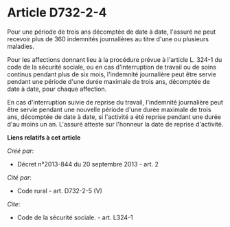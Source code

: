 # Article D732-2-4

Pour une période de trois ans décomptée de date à date, l'assuré ne peut recevoir plus de 360 indemnités journalières au
titre d'une ou plusieurs maladies.

Pour les affections donnant lieu à la procédure prévue à l'article L. 324-1 du code de la sécurité sociale, ou en cas
d'interruption de travail ou de soins continus pendant plus de six mois, l'indemnité journalière peut être servie pendant une
période d'une durée maximale de trois ans, décomptée de date à date, pour chaque affection.

En cas d'interruption suivie de reprise du travail, l'indemnité journalière peut être servie pendant une nouvelle période
d'une durée maximale de trois ans, décomptée de date à date, si l'activité a été reprise pendant une durée d'au moins un an.
L'assuré atteste sur l'honneur la date de reprise d'activité.

**Liens relatifs à cet article**

_Créé par_:

  - Décret n°2013-844 du 20 septembre 2013 - art. 2

_Cité par_:

  - Code rural - art. D732-2-5 (V)

_Cite_:

  - Code de la sécurité sociale. - art. L324-1
